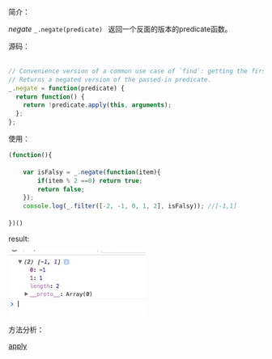 简介：

*negate* `_.negate(predicate) `
返回一个反面的版本的predicate函数。

源码：

```js

// Convenience version of a common use case of `find`: getting the first object
// Returns a negated version of the passed-in predicate.
_.negate = function(predicate) {
  return function() {
    return !predicate.apply(this, arguments);
  };
};
```

使用：

```js
(function(){

    var isFalsy = _.negate(function(item){
        if(item % 2 ==0) return true;
        return false;
    });
    console.log(_.filter([-2, -1, 0, 1, 2], isFalsy)); //[-1,1]

})()

```

result:

![negate](./negate.png)

方法分析：

[apply](https://developer.mozilla.org/zh-CN/docs/Web/JavaScript/Reference/Global_Objects/Function/apply)
